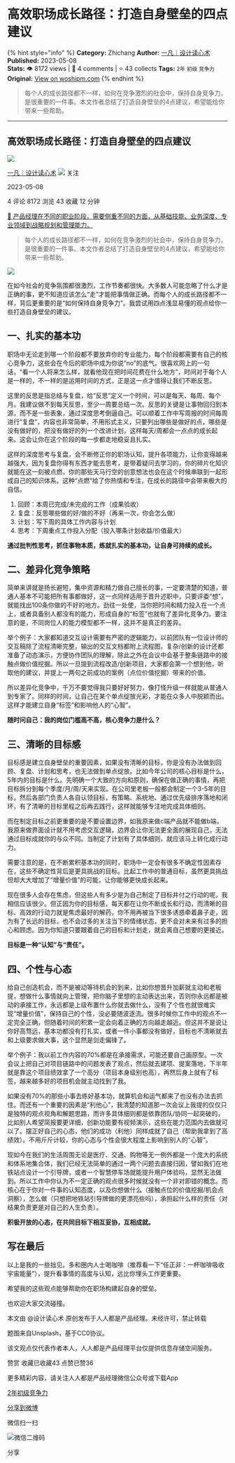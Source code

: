 # 高效职场成长路径：打造自身壁垒的四点建议
{% hint style="info" %}
**Category:** Zhichang
**Author:** [一凡｜设计读心术](https://www.woshipm.com/u/1512676)
**Published:** 2023-05-08  
**Stats:** 👁️ 8172 views | 💬 4 comments | ⭐ 43 collects
**Tags:** `2年` `初级` `竞争力`
**Original:** [View on woshipm.com](https://www.woshipm.com/zhichang/5821455.html)
{% endhint %}
> 每个人的成长路径都不一样，如何在竞争激烈的社会中，保持自身竞争力，是很重要的一件事。本文作者总结了打造自身壁垒的4点建议，希望能给你带来一些帮助。

---

## 高效职场成长路径：打造自身壁垒的四点建议

[![](https://static.woshipm.com/view/woshipm_api_def_20230420133644_3607.png?imageView2/1/w/72/h/72/q/100)](https://www.woshipm.com/u/1512676)

[一凡｜设计读心术](https://www.woshipm.com/u/1512676) ![](https://static.woshipm.com/tag/1101_1@2x.png) 关注

2023-05-08

4 评论 8172 浏览 43 收藏 12 分钟

[🔗 产品经理在不同的职业阶段，需要侧重不同的方面，从基础技能、业务深度、专业领域到战略规划和管理能力。](https://ke.qidianla.com/courses/90pm)

> 每个人的成长路径都不一样，如何在竞争激烈的社会中，保持自身竞争力，是很重要的一件事。本文作者总结了打造自身壁垒的4点建议，希望能给你带来一些帮助。

![](https://image.woshipm.com/2023/04/13/2ef60634-d9eb-11ed-bd74-00163e0b5ff3.jpg)

在如今社会的竞争氛围都很激烈，工作节奏都很快。大多数人可能忽略了什么才是正确的事，更不知道应该怎么“走”才能把事情做正确。而每个人的成长路径都不一样，背后更重要的是“如何保持自身竞争力”。我尝试用四点浅显易懂的观点给你一些打造自身壁垒的建议。

## 一、扎实的基本功

职场中无论走到哪一个阶段都不要放弃你的专业能力，每个阶段都需要有自己的核心竞争力，这些会在今后的职场中成为你说“no”的底气。很喜欢网上的一句话，“看一个人将来怎么样，就看他现在把时间花费在什么地方”，时间对于每个人是一样的，不一样的是运用时间的方式，正是这一点才值得让我们不断反思。

这里的反思是指总结与复盘，给“反思”定义一个时间，可以是每天、每周、每个月。我建议做不到每天反思，至少一周要总结一次。反思的关键是让事物回归到本源，而不是一些表象，通过深度思考倒逼自己。可以顺着工作中写周报的时间每周进行“复盘”，内容也非常简单，不用形式主义，只要列出哪些是做好的点，哪些是没有做好的，把没有做好的列一个改进计划，这样每天/周都会一点点的成长起来。这会让你在这个阶段的每一步都走地稳妥且扎实。

这样的深度思考与复盘，会不断修正你的职场认知，提升各项能力，让你变得越来越强大，因为复盘你得有东西才能去思考，是带着疑问去学习的，你的碎片化知识就能在这一刻被点燃，你的那些天马行空的创意想法也会在这个时候串联到一起形成自己的知识体系。这种“点燃”给了你热情和专注，在成长的路径中会带来极大的自信。

1.  回顾：本周已完成/未完成的工作（成果验收）
2.  复盘：反思哪些做的好/做的不好（再来一次，你会怎么做）
3.  计划：写下周的具体工作内容与计划
4.  思考：下周重点工作投入分配（投入哪条计划收益/价值最大）

**通过批判性思考，抓住事物本质，练就扎实的基本功，让自身可持续的成长。**

## 二、差异化竞争策略

简单来讲就是扬长避短，集中资源和精力做自己擅长的事，一定要清楚的知道，普通人基本不可能把所有事都做好，这一点同样适用于晋升述职中，只要评委“想”，就能找出100条你做的不好的地方。劲往一处使，当你把时间和精力投入在一个点上，或者具备别人都没有的能力，形成自身的“标签”也就有了差异化竞争力。要注意的是，不同岗位人的能力模型都不一样，这并不是真正的差异。

举个例子：大家都知道交互设计需要有严密的逻辑能力，以前团队有一位设计师的交互稿除了流程清晰完整，输出的交互文档都附上流程图，复杂/创新的设计还都准备了动态演示，方便协作团队的理解，除此之外在会议中会基于整条链路中的接触点做价值挖掘。所以一旦提到流程改造/创新项目，大家都会第一个想到他，听取他的建议，并提上一两句之前成功的案例（点位价值挖掘）带来的价值。

所以差异化竞争中，千万不要觉得我只要好好努力，像打怪升级一样就能从普通人到专家了。同样的时间，让自己在某个单点绽放光彩，才能在众多人中脱颖而出。这样才能建立自身“标签”和影响他人的“心智”。

**随时问自己：我的岗位门槛高不高，核心竞争力是什么？**

## 三、清晰的目标感

目标感是建立自身壁垒的重要因素，如果没有清晰的目标，你是没有办法做到回顾、复盘、计划和思考，也无法做到单点绽放。比如今年公司的核心目标是什么，5年内的目标是什么。先明确一个大致的方向和原则，确保在做正确的事情，再把目标拆分到每个季度/月/周/天来实现。在公司里老板一般都会制定一个3-5年的目标，然后各部门负责人各自认领目标，有策略、系统地、通过优先级排序落地和闭环，有了清晰的目标里程之后再去践行，这样就能够专注地完成具体细则。

而在制定目标之前更重要的是不要设置边界，如我原来做c端产品就不能做b端，我原来做界面设计就不用考虑交互逻辑，边界会让你无法更全面的展现自己，无法通过目标成就你的与众不同。当制定了计划有了具体细则，就应该马上转化成行动力。

需要注意的是，在不断累积基本功的同时，职场中一定会有很多不确定性因素存在，这些不确定性背后是更具挑战的目标。比起工作中的普通目标，虽然更具挑战但却大大增加了“增量价值”的可能，让你能够更快成长起来。

现在很多人会存在焦虑，但这些人有多少是为自己制定了目标并付之行动的呢，我相信应该很少。但正因为你的目标感，每天都在让你不断成长和行动，而清晰的目标、高效的行动力就是焦虑最好的解药，你不用再被当下很多诱惑牵着鼻子走，因为有了长远的目标，也不会过多的关注当下的情绪状态，更不会对未来有过多的担心和顾虑。因为你知道只要跟着自己的目标和计划走，就会离自己想要的更接近。

**目标是一种“认知”与“责任”。**

## 四、个性与心态

给自己创造机会，而不是被动等待机会的到来，比如你想晋升加薪就主动和老板提，想做什么事情就向上管理，把你脑子里想的主动表达出来，否则你永远都是被动的承接工作，永远都是上级布置什么你就去做什么，没有了个性也就很难实现“增量价值”，保持自己的个性，没必要随波逐流。很多时候你工作中的观点不一定完全正确，但随着时间的积累一定会向着正确的方向越走越近。但这并不是说让你好高骛远，基本功都没有打扎实，或者一件小事都没有做好，目标也不清晰就去和上级要求做大事，这个显然是剑走偏锋了。

举个例子：我以前工作内容的70%都是在承接需求，可能还要自己画原型。一次会议上把自己对项目链路中的问题发表了观点，然后就去建项、提案落地，下半年就是靠这个项目绩效拿了一个高分（项目本身级别也高），再然后身上就有了标签，越来越多好的项目机会就主动找到了我。

如果没有70%的那些小事去练好基本功，就算机会和运气都来了也没有办法去抓住。而还有一个重要的因素是“利他心”，我清楚的知道那一次会议上我提的仅仅只是独特的观点视角和解题思路，而许多具体细则都是依靠团队/协同一起突破的，比如别人希望简报要更详细，创新功能要有视频演示，这些在能力范围内去做就可以了。摆正好自己的心态，他们的成功（利他）同样成就了自己（帮助我拿到了高绩效）。不用斤斤计较，你的心态与个性会很大程度上影响到别人的“心智”。

现如今在我们的生活周围无论是医疗、交通、购物等无一例外都是一个庞大的系统和体系地集合体，我们已经无法简单的通过一两个问题去直接归因，譬如我们在地铁站点设计一个引导牌，或者一个智慧停车场就能提升用户体验吗，显然无法做到。所以工作中你认为不一定正确的观点很多时候就没有一个非对即错的概念。而核心在于你对一件事的认知态度，以及你想做什么（接触点位的价值挖掘/机会点洞察），怎么做（只想把地铁站引导牌做的更漂亮些吗），承担起什么样的责任（对结果负责更是对自己的人生负责）。

**积极开放的心态，在共同目标下相互妥协，互相成就。**

## 写在最后

以上是我的一些拙见。多和圈内人士喝咖啡（推荐看一下“任正非：一杯咖啡吸收宇宙能量”），提升看事情的高度与认知，远比你埋头工作更重要。

希望我的这些观点能够帮助你在职场构建起自身的壁垒。

也欢迎大家交流碰撞。

本文由 @设计读心术 原创发布于人人都是产品经理。未经许可，禁止转载

题图来自Unsplash，基于CC0协议。

该文观点仅代表作者本人，人人都是产品经理平台仅提供信息存储空间服务。

赞赏 收藏已收藏43 点赞已赞36

更多精彩内容，请关注人人都是产品经理微信公众号或下载App

[2年](https://www.woshipm.com/tag/2%e5%b9%b4)[初级](https://www.woshipm.com/tag/%e5%88%9d%e7%ba%a7)[竞争力](https://www.woshipm.com/tag/%e7%ab%9e%e4%ba%89%e5%8a%9b)

[分享到微博](https://service.weibo.com/share/share.php?appkey=2775287854&title=高效职场成长路径：打造自身壁垒的四点建议&url=https://www.woshipm.com/zhichang/5821455.html&pic=https://image.woshipm.com/2023/04/13/2ef60634-d9eb-11ed-bd74-00163e0b5ff3.jpg)

微信扫一扫

![微信二维码](https://api.pwmqr.com/qrcode/create/?url=https://www.woshipm.com/zhichang/5821455.html)

分享
